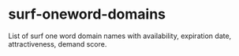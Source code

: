 # surf-oneword-domains
List of surf one word domain names with availability, expiration date, attractiveness, demand score.
